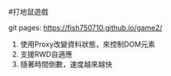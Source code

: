 #打地鼠遊戲

git pages: https://fish750710.github.io/game2/

1. 使用Proxy改變資料狀態，來控制DOM元素
2. 支援RWD自適應
3. 隨著時間倒數，速度越來越快
